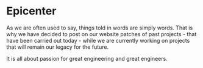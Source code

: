 # Epicenter

As we are often used to say, things told in words are simply words. That is why we have decided to post on our website patches of past projects - that have been carried out today - while we are currently working on projects that will remain our legacy for the future.

It is all about passion for great engineering and great engineers.
